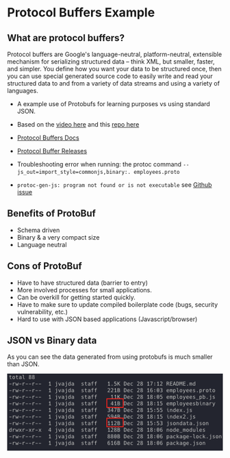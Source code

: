 # Protocol Buffers Example

## What are protocol buffers?
Protocol buffers are Google's language-neutral, platform-neutral, extensible mechanism for serializing structured data – think XML, but smaller, faster, and simpler. You define how you want your data to be structured once, then you can use special generated source code to easily write and read your structured data to and from a variety of data streams and using a variety of languages.

- A example use of Protobufs for learning purposes vs using standard JSON.
- Based on the [video here](https://www.youtube.com/watch?v=46O73On0gyI&ab_channel=HusseinNasser)
and this [repo here](https://github.com/hnasr/javascript_playground/blob/master/protobuff/index.js)
- [Protocol Buffers Docs](https://developers.google.com/protocol-buffers)
- [Protocol Buffer Releases](https://github.com/protocolbuffers/protobuf/releases)
- Troubleshooting error when running: the protoc command `--js_out=import_style=commonjs,binary:. employees.proto`

- `protoc-gen-js: program not found or is not executable`  see [Github issue](https://github.com/protocolbuffers/protobuf-javascript/issues/127#issuecomment-1204202844)

## Benefits of ProtoBuf
- Schema driven
- Binary & a very compact size
- Language neutral

## Cons of ProtoBuf
- Have to have structured data (barrier to entry)
- More involved processes for small applications.
- Can be overkill for getting started quickly.
- Have to make sure to update compiled boilerplate code (bugs, security vulnerability, etc.)
- Hard to use with JSON based applications (Javascript/browser)


## JSON vs Binary data

As you can see the data generated from using protobufs is much smaller than JSON.

![comparison](./json-vs-binary.png)